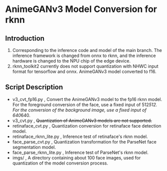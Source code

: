 
# AnimeGANv3 Model Conversion for rknn


## Introduction
1. Corresponding to the inference code and model of the main branch. The inference framework is changed from onnx to rknn, and the inference hardware is changed to the NPU chip of the edge device.
2. rknn_toolkit2 currently does not support quantization with NHWC input format for tensorflow and onnx. AnimeGANv3 model converted to f16.


## Script Description  

- v3_cvt_fp16.py , Convert the AnimeGANv3 model to the fp16 rknn model. For the foreground conversion of the face, use a fixed input of 512*512. For the conversion of the background image, use a fixed input of 640*640.
- v3_cvt.py ,  ~~Quantization of AnimeGANv3 models are not supported.~~  
- retinaface_cvt.py , Quantization conversion for retinaface face detection model.
- retinaface_rknn_lite.py , Inference test of retinaface's rknn model.
- face_parse_cvt.py , Quantization transformation for the ParseNet face segmentation model.
- face_parse_rknn_lite.py , Inference test of ParseNet's rknn model.
- imgs/ , A directory containing about 100 face images, used for quantization of the model conversion process.

 

